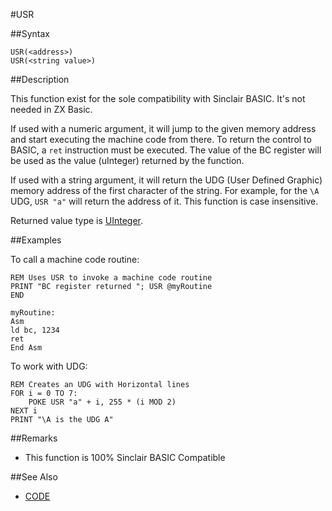 #USR

##Syntax


```
USR(<address>)
USR(<string value>)
```

##Description

This function exist for the sole compatibility with Sinclair BASIC. It's not needed in ZX Basic.

If used with a numeric argument, it will jump to the given memory address and start executing the machine code from there.
To return the control to BASIC, a `ret` instruction must be executed. The value of the BC register will be used as the
value (uInteger) returned by the function.

If used with a string argument, it will return the UDG (User Defined Graphic) memory address of the first character of the string.
For example, for the `\A` UDG, `USR "a"` will return the address of it. This function is case insensitive.

Returned value type is [UInteger](types.md#Integral).

##Examples

To call a machine code routine:
```
REM Uses USR to invoke a machine code routine
PRINT "BC register returned "; USR @myRoutine
END

myRoutine:
Asm
ld bc, 1234
ret
End Asm
```

To work with UDG:
```
REM Creates an UDG with Horizontal lines
FOR i = 0 TO 7:
    POKE USR "a" + i, 255 * (i MOD 2)
NEXT i
PRINT "\A is the UDG A"
```

##Remarks

* This function is 100% Sinclair BASIC Compatible

##See Also

* [CODE](code.md)
